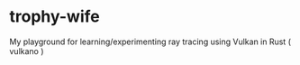 # trophy-wife
My playground for learning/experimenting ray tracing using Vulkan in Rust ( vulkano )
